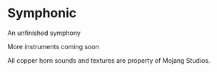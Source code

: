 # Symphonic
An unfinished symphony

More instruments coming soon

All copper horn sounds and textures are property of Mojang Studios.